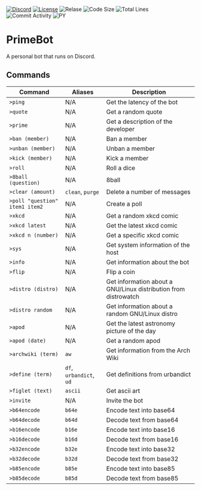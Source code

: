 [![Discord](https://img.shields.io/discord/794255644915007559.svg?label=&logo=discord&logoColor=ffffff&color=7389D8&labelColor=6A7EC2)](https://discord.gg/AtecbFZPZv)
[![License](https://img.shields.io/github/license/pryme-svg/PrimeBot)](https://gitlab.com/pryme-svg/primebot/-/raw/master/LICENSE)
![Relase](https://img.shields.io/github/tag/pryme-svg/primebot)
![Code Size](https://img.shields.io/github/languages/code-size/pryme-svg/primebot)
![Total Lines](https://img.shields.io/tokei/lines/github/pryme-svg/primebot)
![Commit Activity](https://img.shields.io/github/commit-activity/m/pryme-svg/primebot?foo=bar)
![PY](https://img.shields.io/badge/--orange?logo=python)

# PrimeBot

A personal bot that runs on Discord.

## Commands

| Command | Aliases | Description |
| ------- | ------- | ----------- |
| `>ping` | N/A | Get the latency of the bot |
| `>quote` | N/A | Get a random quote |
| `>prime` | N/A | Get a description of the developer |
| `>ban (member)` | N/A | Ban a member |
| `>unban (member)` | N/A | Unban a member |
| `>kick (member)` | N/A | Kick a member |
| `>roll` | N/A | Roll a dice |
| `>8ball (question)` | N/A | 8ball |
| `>clear (amount)` | `clean`, `purge` | Delete a number of messages |
| `>poll "question" item1 item2` | N/A | Create a poll |
| `>xkcd` | N/A | Get a random xkcd comic |
| `>xkcd latest` | N/A | Get the latest xkcd comic |
| `>xkcd n (number)` | N/A | Get a specific xkcd comic |
| `>sys` | N/A | Get system information of the host |
| `>info` | N/A | Get information about the bot |
| `>flip` | N/A | Flip a coin |
| `>distro (distro)` | N/A | Get information about a GNU/Linux distribution from distrowatch |
| `>distro random` | N/A | Get information about a random GNU/Linux distro |
| `>apod` | N/A | Get the latest astronomy picture of the day |
| `>apod (date)` | N/A | Get a random apod |
| `>archwiki (term)` | `aw` | Get information from the Arch Wiki |
| `>define (term)` | `df`,  `urbandict`, `ud` | Get definitions from urbandict |
| `>figlet (text)` | `ascii` | Get ascii art |
| `>invite` | N/A | Invite the bot |
| `>b64encode` | `b64e` | Encode text into base64 |
| `>b64decode` | `b64d` | Decode text from base64 |
| `>b16encode` | `b16e` | Encode text into base16 |
| `>b16decode` | `b16d` | Decode text from base16 |
| `>b32encode` | `b32e` | Encode text into base32 |
| `>b32decode` | `b32d` | Decode text from base32 |
| `>b85encode` | `b85e` | Encode text into base85 |
| `>b85decode` | `b85d` | Decode text from base85 |
